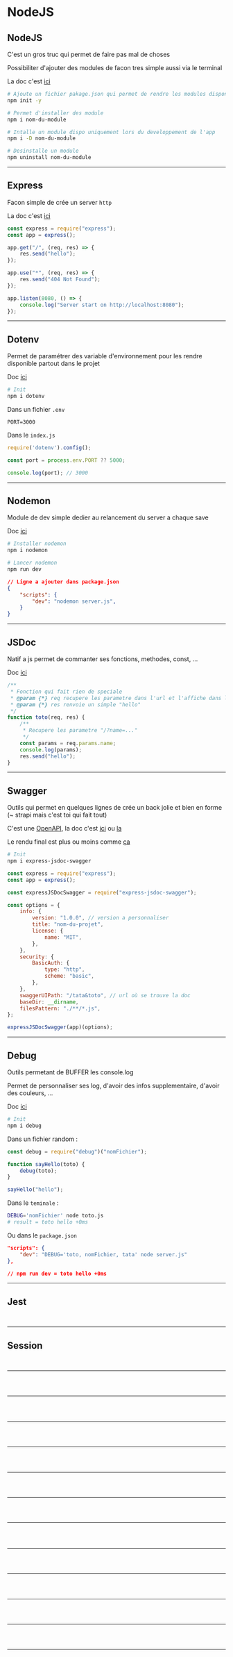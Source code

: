 # NodeJS

## NodeJS

C'est un gros truc qui permet de faire pas mal de choses

Possibiliter d'ajouter des modules de facon tres simple aussi via le terminal

La doc c'est [ici](https://www.npmjs.com/)

```bash
# Ajoute un fichier pakage.json qui permet de rendre les modules disponible dans l'application
npm init -y

# Permet d'installer des module
npm i nom-du-module

# Intalle un module dispo uniquement lors du developpement de l'app
npm i -D nom-du-module

# Desinstalle un module
npm uninstall nom-du-module
```

---

## Express

Facon simple de crée un server `http`

La doc c'est [ici](https://nodejs.org/fr/)

```js
const express = require("express");
const app = express();

app.get("/", (req, res) => {
    res.send("hello");
});

app.use("*", (req, res) => {
    res.send("404 Not Found");
});

app.listen(8080, () => {
    console.log("Server start on http://localhost:8080");
});
```

---

## Dotenv

Permet de paramétrer des variable d'environnement pour les rendre disponible partout dans le projet

Doc [ici](https://www.npmjs.com/package/dotenv)

```bash
# Init
npm i dotenv
```

Dans un fichier `.env`

```env
PORT=3000
```

Dans le `index.js`

```js
require('dotenv').config();

const port = process.env.PORT ?? 5000;

console.log(port); // 3000
```

---

## Nodemon

Module de dev simple dedier au relancement du server a chaque save

Doc [ici](https://www.npmjs.com/package/nodemon)

```bash
# Installer nodemon 
npm i nodemon

# Lancer nodemon
npm run dev
```

```json
// Ligne a ajouter dans package.json
{
    "scripts": {
        "dev": "nodemon server.js",
    }
}
```

---

## JSDoc

Natif a js permet de commanter ses fonctions, methodes, const, ...

Doc [ici](https://jsdoc.app/)

```js
/**
 * Fonction qui fait rien de speciale
 * @param {*} req recupere les parametre dans l'url et l'affiche dans le terminal
 * @param {*} res renvoie un simple "hello"
 */
function toto(req, res) {
    /**
     * Recupere les parametre "/?name=..."
     */
    const params = req.params.name;
    console.log(params);
    res.send("hello");
}
```

---

## Swagger

Outils qui permet en quelques lignes de crée un back jolie et bien en forme (~ strapi mais c'est toi qui fait tout)

C'est une [OpenAPI](https://en.wikipedia.org/wiki/OpenAPI_Specification), la doc c'est [ici](https://github.com/brikev/express-jsdoc-swagger) ou [la](https://swagger.io/specification/)

Le rendu final est plus ou moins comme [ça](https://petstore.swagger.io/)

```bash
# Init
npm i express-jsdoc-swagger
```

```js
const express = require("express");
const app = express();

const expressJSDocSwagger = require("express-jsdoc-swagger");

const options = {
    info: {
        version: "1.0.0", // version a personnaliser
        title: "nom-du-projet",
        license: {
            name: "MIT",
        },
    },
    security: {
        BasicAuth: {
            type: "http",
            scheme: "basic",
        },
    },
    swaggerUIPath: "/tata&toto", // url où se trouve la doc
    baseDir: __dirname,
    filesPattern: "./**/*.js",
};

expressJSDocSwagger(app)(options);
```

---

## Debug

Outils permetant de BUFFER les console.log

Permet de personnaliser ses log, d'avoir des infos supplementaire, d'avoir des couleurs, ...

Doc [ici](https://www.npmjs.com/package/debug)

```bash
# Init
npm i debug
```

Dans un fichier random : 

```js
const debug = require("debug")("nomFichier");

function sayHello(toto) {
    debug(toto);
}

sayHello("hello");
```

Dans le `teminale` :

```bash
DEBUG='nomFichier' node toto.js
# result = toto hello +0ms
```

Ou dans le `package.json`

```json
"scripts": {
    "dev": "DEBUG='toto, nomFichier, tata' node server.js"
},

// npm run dev = toto hello +0ms
```

---

## Jest

```js



```

---

## Session

```js



```

---

## 

```js



```

---

## 

```js



```

---

## 

```js



```

---

## 

```js



```

---

## 

```js



```

---

## 

```js



```

---

## 

```js



```

---

## 

```js



```

---

## 

```js



```

---

## 

```js



```

---

## 

```js



```

---